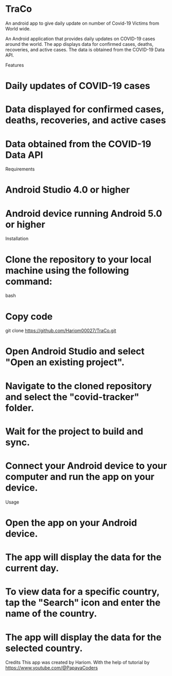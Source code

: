 # TraCo
An android app to give daily update on number of Covid-19 Victims from World wide.

An Android application that provides daily updates on COVID-19 cases around the world. The app displays data for confirmed cases, deaths, recoveries, and active cases. The data is obtained from the COVID-19 Data API.

Features
# Daily updates of COVID-19 cases
# Data displayed for confirmed cases, deaths, recoveries, and active cases
# Data obtained from the COVID-19 Data API

Requirements
# Android Studio 4.0 or higher
# Android device running Android 5.0 or higher

Installation
# Clone the repository to your local machine using the following command:

bash
# Copy code
git clone https://github.com/Hariom00027/TraCo.git
# Open Android Studio and select "Open an existing project".

# Navigate to the cloned repository and select the "covid-tracker" folder.

# Wait for the project to build and sync.

# Connect your Android device to your computer and run the app on your device.

Usage
# Open the app on your Android device.

# The app will display the data for the current day.

# To view data for a specific country, tap the "Search" icon and enter the name of the country.

# The app will display the data for the selected country.

Credits
This app was created by Hariom.
With the help of tutorial by https://www.youtube.com/@PapayaCoders
